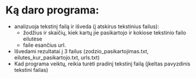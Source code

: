 # Ką daro programa:  
- analizuoja tekstinį failą ir išveda (į atskirus tekstinius failus):  
   - žodžius ir skaičių, kiek kartų jie pasikartojo ir kokiose tekstinio failo eilutėse
   - faile esančius url.
- Išvedami rezultatai į 3 failus (zodzio_pasikartojimas.txt, eilutes_kur_pasikartojo.txt, urls.txt)  
- Kad programa veiktų, reikia turėti pradinį tekstinį failą (įkeltas pavyzdinis tekstini failas)
